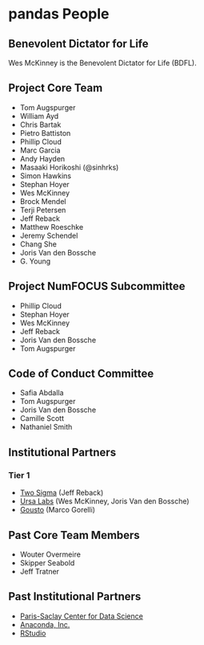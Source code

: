 # pandas People

## Benevolent Dictator for Life

Wes McKinney is the Benevolent Dictator for Life (BDFL).

## Project Core Team

- Tom Augspurger
- William Ayd
- Chris Bartak
- Pietro Battiston
- Phillip Cloud
- Marc Garcia
- Andy Hayden
- Masaaki Horikoshi (@sinhrks)
- Simon Hawkins
- Stephan Hoyer
- Wes McKinney
- Brock Mendel
- Terji Petersen
- Jeff Reback
- Matthew Roeschke
- Jeremy Schendel
- Chang She
- Joris Van den Bossche
- G. Young

## Project NumFOCUS Subcommittee

- Phillip Cloud
- Stephan Hoyer
- Wes McKinney
- Jeff Reback
- Joris Van den Bossche
- Tom Augspurger

## Code of Conduct Committee

- Safia Abdalla
- Tom Augspurger
- Joris Van den Bossche
- Camille Scott
- Nathaniel Smith

## Institutional Partners

### Tier 1

- [Two Sigma](https://www.twosigma.com/) (Jeff Reback)
- [Ursa Labs](https://ursalabs.org) (Wes McKinney, Joris Van den Bossche)
- [Gousto](https://www.gousto.co.uk/) (Marco Gorelli)

## Past Core Team Members

- Wouter Overmeire
- Skipper Seabold
- Jeff Tratner

## Past Institutional Partners

- [Paris-Saclay Center for Data Science](https://www.datascience-paris-saclay.fr/)
- [Anaconda, Inc.](https://www.anaconda.com/)
- [RStudio](https://www.rstudio.com)
